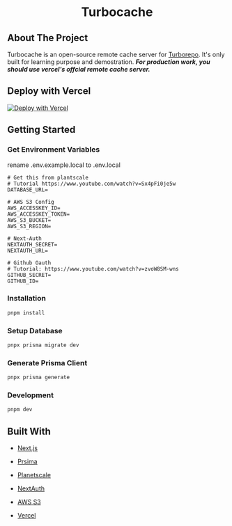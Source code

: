 <div align="center">
  <h1 align="center">Turbocache</h3>
</div>

## About The Project

Turbocache is an open-source remote cache server for [Turborepo](https://turborepo.org/docs/core-concepts/remote-caching). It's only built for learning purpose and demostration. **_For production work, you should use vercel's offcial remote cache server._**

## Deploy with Vercel

[![Deploy with Vercel](https://vercel.com/button)](https://vercel.com/new/clone?repository-url=https%3A%2F%2Fgithub.com%2Fpromer94%2Fturbocache&env=DATABASE_URL,AWS_ACCESSKEY_ID,AWS_ACCESSKEY_TOKEN,AWS_S3_BUCKET,AWS_S3_REGION,NEXTAUTH_SECRET,NEXTAUTH_URL,GITHUB_ID,GITHUB_SECRET&project-name=my-turbocache&repo-name=my-turbocache)

## Getting Started

### Get Environment Variables

rename .env.example.local to .env.local

```
# Get this from plantscale
# Tutorial https://www.youtube.com/watch?v=Sx4pFi0je5w
DATABASE_URL=

# AWS S3 Config
AWS_ACCESSKEY_ID=
AWS_ACCESSKEY_TOKEN=
AWS_S3_BUCKET=
AWS_S3_REGION=

# Next-Auth
NEXTAUTH_SECRET=
NEXTAUTH_URL=

# Github Oauth
# Tutorial: https://www.youtube.com/watch?v=zvoW8SM-wns
GITHUB_SECRET=
GITHUB_ID=
```

### Installation

```bash
pnpm install
```

### Setup Database

```bash
pnpx prisma migrate dev
```

### Generate Prisma Client

```bash
pnpx prisma generate
```

### Development

```bash
pnpm dev
```

## Built With

- [Next.js](https://nextjs.org)

- [Prsima](https://www.prisma.io)

- [Planetscale](https://planetscale.com)

- [NextAuth](https://next-auth.js.org)

- [AWS S3](https://aws.amazon.com/s3)

- [Vercel](https://vercel.com)
